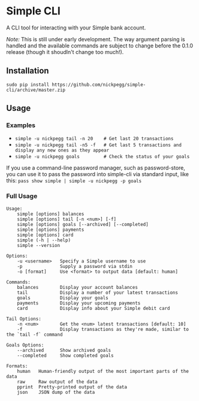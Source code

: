 # Simple CLI

A CLI tool for interacting with your Simple bank account.

*Note:* This is still under early development. The way argument parsing is handled and the available commands are subject to change before the 0.1.0 release (though it shoudln't change too much!).

## Installation

`sudo pip install https://github.com/nickpegg/simple-cli/archive/master.zip`

## Usage

### Examples
* `simple -u nickpegg tail -n 20    # Get last 20 transactions`
* `simple -u nickpegg tail -n5 -f   # Get last 5 transactions and display any new ones as they appear`
* `simple -u nickpegg goals         # Check the status of your goals`

If you use a command-line password manager, such as password-store, you can use it to pass the password into simple-cli via standard input, like this:
`pass show simple | simple -u nickpegg -p goals`

### Full Usage
```
Usage:
    simple [options] balances
    simple [options] tail [-n <num>] [-f]
    simple [options] goals [--archived] [--completed]
    simple [options] payments
    simple [options] card
    simple (-h | --help)
    simple --version

Options:
    -u <username>   Specify a Simple username to use
    -p              Supply a password via stdin
    -o [format]     Use <format> to output data [default: human]

Commands:
    balances        Display your account balances
    tail            Display a number of your latest transactions
    goals           Display your goals
    payments        Display your upcoming payments
    card            Display info about your Simple debit card

Tail Options:
    -n <num>        Get the <num> latest transactions [default: 10]
    -f              Display transactions as they're made, similar to the `tail -f` command

Goals Options:
    --archived      Show archived goals
    --completed     Show completed goals

Formats:
    human   Human-friendly output of the most important parts of the data
    raw     Raw output of the data
    pprint  Pretty-printed output of the data
    json    JSON dump of the data
```
